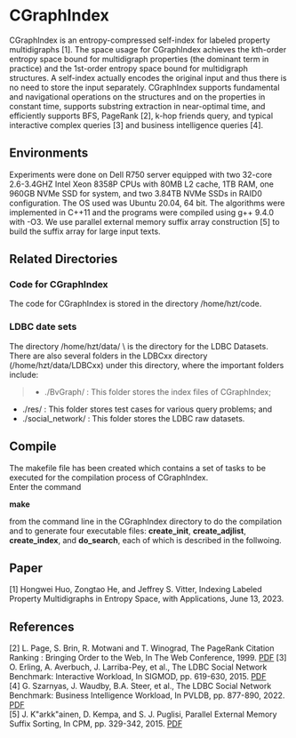 # CGraphIndex
CGraphIndex is an entropy-compressed self-index for labeled property multidigraphs [1]. The space usage for CGraphIndex achieves the kth-order entropy space bound for multidigraph properties (the dominant term in practice) and the 1st-order entropy space bound for multidigraph structures. A self-index actually encodes the original input and thus there is no need to store the input separately. CGraphIndex supports fundamental and navigational operations on the structures and on the properties in constant time, supports substring extraction in near-optimal time, and efficiently supports BFS, PageRank [2], k-hop friends query, and typical interactive complex queries [3] and business intelligence queries [4].

## Environments 
Experiments were done on Dell R750 server equipped with two 32-core 2.6-3.4GHZ Intel Xeon 8358P CPUs with 80MB L2 cache, 1TB RAM, one 960GB NVMe SSD for system,
and two 3.84TB NVMe SSDs in RAID0 configuration. The OS used was Ubuntu 20.04, 64 bit. The algorithms were implemented in C++11 and the programs were compiled using g++ 9.4.0 with -O3. We use parallel external memory suffix array construction [5] to build the suffix array for large input texts.  

## Related Directories

### Code for CGraphIndex
The code for CGraphIndex is stored in the directory /home/hzt/code.

### LDBC date sets
The directory /home/hzt/data/ \ is the directory for the LDBC Datasets. There are also several folders in the LDBCxx directory (/home/hzt/data/LDBCxx)
under this directory, where the important folders include:
> - ./BvGraph/ : This folder stores the index files of CGraphIndex;
* ./res/ : This folder stores test cases for various query problems; and
* ./social\_network/ : This folder stores the LDBC raw datasets.

## Compile
The makefile file has been created which contains a set of tasks to be executed
for the compilation process of CGraphIndex.   
Enter the command

**make**   

from the command line in the CGraphIndex directory to do the compilation and to generate four executable files: **create_init**,  **create_adjlist**, **create_index**, and **do_search**, each of which is described in the follwoing.


## Paper
[1] Hongwei Huo, Zongtao He, and Jeffrey S. Vitter,  Indexing Labeled Property Multidigraphs in Entropy Space, with Applications,  June 13, 2023.      

## References
[2] L. Page, S. Brin, R. Motwani and T. Winograd, The PageRank Citation Ranking : Bringing Order to the Web, In The Web Conference, 1999. [PDF](https://api.semanticscholar.org/CorpusID:1508503)
[3] O. Erling, A. Averbuch, J. Larriba-Pey, et al., The LDBC Social Network Benchmark: Interactive Workload, In SIGMOD, pp. 619-630, 2015. [PDF](https://doi.org/10.1145/2723372.2742786)     
[4] G. Szarnyas, J. Waudby, B.A. Steer, et al., The LDBC Social Network Benchmark: Business Intelligence Workload, In PVLDB, pp. 877-890, 2022. [PDF](https://doi.org/10.14778/3574245.3574270)  
[5] J. K"arkk"ainen, D. Kempa, and S. J. Puglisi, Parallel External Memory Suffix Sorting, In CPM, pp. 329-342, 2015. [PDF](https://doi.org/10.1007/978-3-319-19929-0_28)
